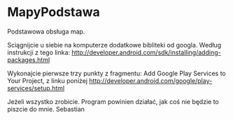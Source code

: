 MapyPodstawa
============

Podstawowa obsługa map.

Sciągnijcie u siebie na komputerze dodatkowe bibliteki od googla.
Według instrukcji z tego linka:
http://developer.android.com/sdk/installing/adding-packages.html

Wykonajcie pierwsze trzy punkty z fragmentu: Add Google Play Services to Your Project, z linku poniżej
http://developer.android.com/google/play-services/setup.html

Jeżeli wszystko zrobicie. Program powinien działać, jak coś nie będzie to piszcie do mnie.
Sebastian
